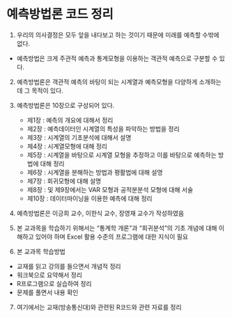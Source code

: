 # 예측방법론 코드 정리

1. 우리의 의사결정은 모두 앞을 내다보고 하는 것이기 때문에 미래를 예측할 수밖에 없다. 
  - 예측방법은 크게 주관적 예측과 통계모형을 이용하는 객관적 예측으로 구분할 수 있다. 

2. 예측방법론은 객관적 예측의 바탕이 되는 시계열과 예측모형을 다양하게 소개하는데 그 목적이 있다. 

3. 예측방법론은 10장으로 구성되어 있다.
   - 제1장 : 예측의 개요에 대해서 정리
   - 제2장 : 예측데이터인 시계열의 특성을 파악하는 방법을 정리
   - 제3장 : 시계열의 기초분석에 대해서 설명
   - 제4장 : 시계열모형에 대해 정리
   - 제5장 : 시계열을 바탕으로 시계열 모형을 추정하고 이를 바탕으로 예측하는 방법에 대해 정리
   - 제6장 : 시계열을 분해하는 방법과 평활법에 대해 설명
   - 제7장 : 회귀모형에 대해 설명
   - 제8장 : 및 제9장에서는 VAR 모형과 공적분분석 모형에 대해 서술
   - 제10장 : 데이터마이닝을 이용한 예측에 대해 정리

4. 예측방법론은 이긍희 교수, 이한식 교수, 장영재 교수가 작성하였음

5. 본 교과목을 학습하기 위해서는 “통계학 개론”과 “회귀분석”의 기초 개념에 대해 이해하고 있어야 하며 Excel 활용 수준의 프로그램에 대한 지식이 필요

6. 본 교과목 학습방법
  - 교재를 읽고 강의를 들으면서 개념적 정리
  - 워크북으로 요약해서 정리
  - R프로그램으로 실습하여 정리
  - 문제를 풀면서 내용 확인
  
  7. 여기에서는 교재(방송통신대)와 관련된 R코드와 관련 자료를 정리
